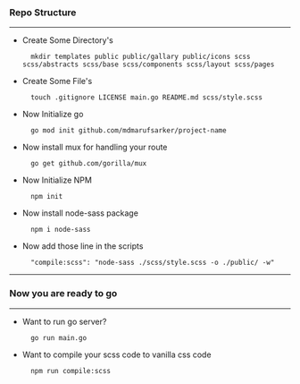 ### Repo Structure
---
- Create Some Directory's

        mkdir templates public public/gallary public/icons scss scss/abstracts scss/base scss/components scss/layout scss/pages

- Create Some File's

        touch .gitignore LICENSE main.go README.md scss/style.scss

- Now Initialize go

        go mod init github.com/mdmarufsarker/project-name

- Now install mux for handling your route

        go get github.com/gorilla/mux

- Now Initialize NPM

        npm init

- Now install node-sass package

        npm i node-sass

- Now add those line in the scripts

        "compile:scss": "node-sass ./scss/style.scss -o ./public/ -w"

---
### Now you are ready to go
---

- Want to run go server?

        go run main.go

- Want to compile your scss code to vanilla css code

        npm run compile:scss